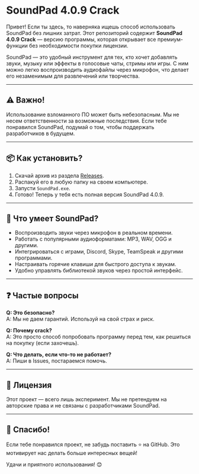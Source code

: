 # SoundPad 4.0.9 Crack

Привет! Если ты здесь, то наверняка ищешь способ использовать SoundPad без лишних затрат. Этот репозиторий содержит **SoundPad 4.0.9 Crack** — версию программы, которая открывает все премиум-функции без необходимости покупки лицензии.

SoundPad — это удобный инструмент для тех, кто хочет добавлять звуки, музыку или эффекты в голосовые чаты, стримы или игры. С ним можно легко воспроизводить аудиофайлы через микрофон, что делает его незаменимым для развлечений или творчества.

---

## ⚠️ Важно!

Использование взломанного ПО может быть небезопасным. Мы не несем ответственности за возможные последствия. Если тебе понравился SoundPad, подумай о том, чтобы поддержать разработчиков в будущем.

---

## 📦 Как установить?

1. Скачай архив из раздела [Releases](https://github.com/ваш-репозиторий/releases).
2. Распакуй его в любую папку на своем компьютере.
3. Запусти `SoundPad.exe`.
4. Готово! Теперь у тебя есть полная версия SoundPad 4.0.9.

---

## 🚀 Что умеет SoundPad?

- Воспроизводить звуки через микрофон в реальном времени.
- Работать с популярными аудиоформатами: MP3, WAV, OGG и другими.
- Интегрироваться с играми, Discord, Skype, TeamSpeak и другими программами.
- Настраивать горячие клавиши для быстрого доступа к звукам.
- Удобно управлять библиотекой звуков через простой интерфейс.

---

## ❓ Частые вопросы

**Q: Это безопасно?**  
A: Мы не даем гарантий. Используй на свой страх и риск.

**Q: Почему crack?**  
A: Это просто способ попробовать программу перед тем, как решиться на покупку (если захочешь).

**Q: Что делать, если что-то не работает?**  
A: Пиши в Issues, постараемся помочь.

---

## 📜 Лицензия

Этот проект — всего лишь эксперимент. Мы не претендуем на авторские права и не связаны с разработчиками SoundPad.

---

## 🙏 Спасибо!

Если тебе понравился проект, не забудь поставить ⭐️ на GitHub. Это мотивирует нас делать больше интересных вещей!

Удачи и приятного использования! 😊

